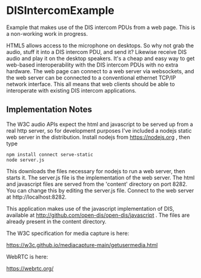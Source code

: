 # DISIntercomExample
Example that makes use of the DIS intercom PDUs from a web page. This is a non-working
work in progress.

HTML5 allows access to the microphone on desktops. So why not grab the audio,
stuff it into a DIS intercom PDU, and send it? Likewise receive DIS audio and
play it on the desktop speakers. It's a cheap and easy way to 
get web-based interoperability with the DIS intercom PDUs with no extra hardware. 
The web page can connect to a web server via websockets, and the web server can 
be connected to a conventional ethernet TCP/IP network interface. This all means
that web clients should be able to interoperate with existing DIS intercom applications.

## Implementation Notes

The W3C audio APIs expect the html and javascript to be served up from a real http server,
so for development purposes I've included a nodejs static web server in the distribution.
Install nodejs from https://nodejs.org , then type

~~~~
npm install connect serve-static
node server.js
~~~~

This downloads the files necessary for nodejs to run a web server, then starts
it. The server.js file is the implementation of the web server. The html and
javascript files are served from the 'content' directory on port 8282. You can
change this by editing the server.js file. Connect
to the web server at http://localhost:8282.

This application makes use of the javascript implementation of DIS, available at
http://github.com/open-dis/open-dis/javascript . The files are already present
in the content directory.

The W3C specification for media capture is here:

https://w3c.github.io/mediacapture-main/getusermedia.html

WebRTC is here:

https://webrtc.org/
